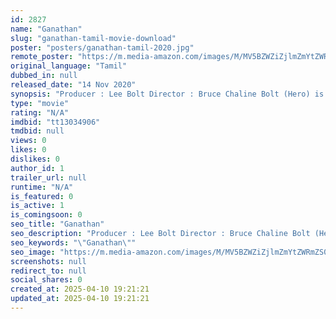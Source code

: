 ```yaml
---
id: 2827
name: "Ganathan"
slug: "ganathan-tamil-movie-download"
poster: "posters/ganathan-tamil-2020.jpg"
remote_poster: "https://m.media-amazon.com/images/M/MV5BZWZiZjlmZmYtZWRmZS00MDE1LWEyM2EtZWMwZDZjZDEzOTNiXkEyXkFqcGdeQXVyMTIzOTU5NzI0._V1_SX300.jpg"
original_language: "Tamil"
dubbed_in: null
released_date: "14 Nov 2020"
synopsis: "Producer : Lee Bolt Director : Bruce Chaline Bolt (Hero) is the grandson of a Military Officer, he lives in a forest with his grandmother. He works as a ledgeman in a quarry, One day he ..."
type: "movie"
rating: "N/A"
imdbid: "tt13034906"
tmdbid: null
views: 0
likes: 0
dislikes: 0
author_id: 1
trailer_url: null
runtime: "N/A"
is_featured: 0
is_active: 1
is_comingsoon: 0
seo_title: "Ganathan"
seo_description: "Producer : Lee Bolt Director : Bruce Chaline Bolt (Hero) is the grandson of a Military Officer, he lives in a forest with his grandmother. He works as a ledgeman in a quarry, One day he ..."
seo_keywords: "\"Ganathan\""
seo_image: "https://m.media-amazon.com/images/M/MV5BZWZiZjlmZmYtZWRmZS00MDE1LWEyM2EtZWMwZDZjZDEzOTNiXkEyXkFqcGdeQXVyMTIzOTU5NzI0._V1_SX300.jpg"
screenshots: null
redirect_to: null
social_shares: 0
created_at: 2025-04-10 19:21:21
updated_at: 2025-04-10 19:21:21
---
```


